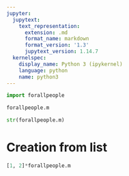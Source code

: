```yaml
---
jupyter:
  jupytext:
    text_representation:
      extension: .md
      format_name: markdown
      format_version: '1.3'
      jupytext_version: 1.14.7
  kernelspec:
    display_name: Python 3 (ipykernel)
    language: python
    name: python3
---
```


```python
import forallpeople
```

```python
forallpeople.m
```

```python
str(forallpeople.m)
```

# Creation from list

```python
[1, 2]*forallpeople.m
```

```python

```
